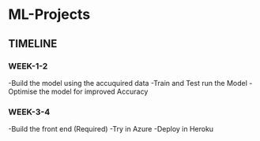 # ML-Projects

## TIMELINE

### WEEK-1-2
-Build the model using the accuquired data
-Train and Test run the Model
-Optimise the model for improved Accuracy

### WEEK-3-4
-Build the front end (Required)
-Try in Azure
-Deploy in Heroku 
